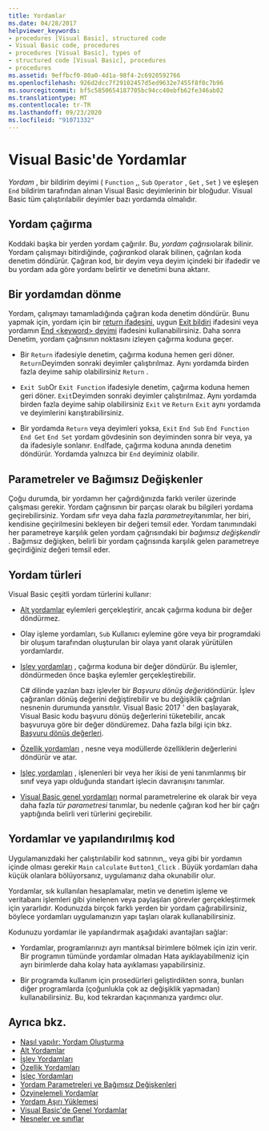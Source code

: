 ```yaml
---
title: Yordamlar
ms.date: 04/28/2017
helpviewer_keywords:
- procedures [Visual Basic], structured code
- Visual Basic code, procedures
- procedures [Visual Basic], types of
- structured code [Visual Basic], procedures
- procedures
ms.assetid: 9effbcf0-80a0-4d1a-98f4-2c6920592766
ms.openlocfilehash: 926d2dcc7f29102457d5ed9632e7455f8f0c7b96
ms.sourcegitcommit: bf5c5850654187705bc94cc40ebfb62fe346ab02
ms.translationtype: MT
ms.contentlocale: tr-TR
ms.lasthandoff: 09/23/2020
ms.locfileid: "91071332"
---
```

# <a name="procedures-in-visual-basic"></a>Visual Basic'de Yordamlar

*Yordam* , bir bildirim deyimi ( `Function` ,, `Sub` `Operator` , `Get` , `Set` ) ve eşleşen `End` bildirim tarafından alınan Visual Basic deyimlerinin bir bloğudur. Visual Basic tüm çalıştırılabilir deyimler bazı yordamda olmalıdır.  
  
## <a name="calling-a-procedure"></a>Yordam çağırma  

 Koddaki başka bir yerden yordam çağırılır. Bu, *yordam çağrısı*olarak bilinir. Yordam çalışmayı bitirdiğinde, *çağıran*kod olarak bilinen, çağrılan koda denetim döndürür. Çağıran kod, bir deyim veya deyim içindeki bir ifadedir ve bu yordam ada göre yordamı belirtir ve denetimi buna aktarır.  
  
## <a name="returning-from-a-procedure"></a>Bir yordamdan dönme  

 Yordam, çalışmayı tamamladığında çağıran koda denetim döndürür. Bunu yapmak için, yordam için bir [return ifadesini](../../../language-reference/statements/return-statement.md), uygun [Exit bildiri](../../../language-reference/statements/exit-statement.md) ifadesini veya yordamın [End \<keyword> deyimi](../../../language-reference/statements/end-keyword-statement.md) ifadesini kullanabilirsiniz. Daha sonra Denetim, yordam çağrısının noktasını izleyen çağırma koduna geçer.  
  
- Bir `Return` ifadesiyle denetim, çağırma koduna hemen geri döner. `Return`Deyimden sonraki deyimler çalıştırılmaz. Aynı yordamda birden fazla deyime sahip olabilirsiniz `Return` .  
  
- `Exit Sub`Or `Exit Function` ifadesiyle denetim, çağırma koduna hemen geri döner. `Exit`Deyimden sonraki deyimler çalıştırılmaz. Aynı yordamda birden fazla deyime sahip olabilirsiniz `Exit` ve `Return` `Exit` aynı yordamda ve deyimlerini karıştırabilirsiniz.  
  
- Bir yordamda `Return` veya deyimleri yoksa, `Exit` `End Sub` `End Function` `End Get` `End Set` yordam gövdesinin son deyiminden sonra bir veya, ya da ifadesiyle sonlanır. `End`İfade, çağırma koduna anında denetim döndürür. Yordamda yalnızca bir `End` deyiminiz olabilir.  
  
## <a name="parameters-and-arguments"></a>Parametreler ve Bağımsız Değişkenler  

 Çoğu durumda, bir yordamın her çağırdığınızda farklı veriler üzerinde çalışması gerekir. Yordam çağrısının bir parçası olarak bu bilgileri yordama geçirebilirsiniz. Yordam sıfır veya daha fazla *parametreyi*tanımlar, her biri, kendisine geçirilmesini bekleyen bir değeri temsil eder. Yordam tanımındaki her parametreye karşılık gelen yordam çağrısındaki bir *bağımsız değişkendir* . Bağımsız değişken, belirli bir yordam çağrısında karşılık gelen parametreye geçirdiğiniz değeri temsil eder.  
  
## <a name="types-of-procedures"></a>Yordam türleri  

 Visual Basic çeşitli yordam türlerini kullanır:  
  
- [Alt yordamlar](./sub-procedures.md) eylemleri gerçekleştirir, ancak çağırma koduna bir değer döndürmez.  
  
- Olay işleme yordamları, `Sub` Kullanıcı eylemine göre veya bir programdaki bir oluşum tarafından oluşturulan bir olaya yanıt olarak yürütülen yordamlardır.  
  
- [Işlev yordamları](./function-procedures.md) , çağırma koduna bir değer döndürür. Bu işlemler, döndürmeden önce başka eylemler gerçekleştirebilir.

    C# dilinde yazılan bazı işlevler bir *Başvuru dönüş değeri*döndürür. İşlev çağıranları dönüş değerini değiştirebilir ve bu değişiklik çağrılan nesnenin durumunda yansıtılır. Visual Basic 2017 ' den başlayarak, Visual Basic kodu başvuru dönüş değerlerini tüketebilir, ancak başvuruya göre bir değer döndüremez. Daha fazla bilgi için bkz. [Başvuru dönüş değerleri](ref-return-values.md).
  
- [Özellik yordamları](./property-procedures.md) , nesne veya modüllerde özelliklerin değerlerini döndürür ve atar.  
  
- [Işleç yordamları](./operator-procedures.md) , işlenenleri bir veya her ikisi de yeni tanımlanmış bir sınıf veya yapı olduğunda standart işlecin davranışını tanımlar.  
  
- [Visual Basic genel yordamları](../data-types/generic-procedures.md) normal parametrelerine ek olarak bir veya daha fazla *tür parametresi* tanımlar, bu nedenle çağıran kod her bir çağrı yaptığında belirli veri türlerini geçirebilir.  
  
## <a name="procedures-and-structured-code"></a>Yordamlar ve yapılandırılmış kod  

 Uygulamanızdaki her çalıştırılabilir kod satırının,, veya gibi bir yordamın içinde olması gerekir `Main` `calculate` `Button1_Click` . Büyük yordamları daha küçük olanlara bölüyorsanız, uygulamanız daha okunabilir olur.  
  
 Yordamlar, sık kullanılan hesaplamalar, metin ve denetim işleme ve veritabanı işlemleri gibi yinelenen veya paylaşılan görevler gerçekleştirmek için yararlıdır. Kodunuzda birçok farklı yerden bir yordam çağırabilirsiniz, böylece yordamları uygulamanızın yapı taşları olarak kullanabilirsiniz.  
  
 Kodunuzu yordamlar ile yapılandırmak aşağıdaki avantajları sağlar:  
  
- Yordamlar, programlarınızı ayrı mantıksal birimlere bölmek için izin verir. Bir programın tümünde yordamlar olmadan Hata ayıklayabilmeniz için ayrı birimlerde daha kolay hata ayıklaması yapabilirsiniz.  
  
- Bir programda kullanım için prosedürleri geliştirdikten sonra, bunları diğer programlarda (çoğunlukla çok az değişiklik yapmadan) kullanabilirsiniz. Bu, kod tekrardan kaçınmanıza yardımcı olur.  
  
## <a name="see-also"></a>Ayrıca bkz.

- [Nasıl yapılır: Yordam Oluşturma](./how-to-create-a-procedure.md)
- [Alt Yordamlar](./sub-procedures.md)
- [İşlev Yordamları](./function-procedures.md)
- [Özellik Yordamları](./property-procedures.md)
- [İşleç Yordamları](./operator-procedures.md)
- [Yordam Parametreleri ve Bağımsız Değişkenleri](./procedure-parameters-and-arguments.md)
- [Özyinelemeli Yordamlar](./recursive-procedures.md)
- [Yordam Aşırı Yüklemesi](./procedure-overloading.md)
- [Visual Basic'de Genel Yordamlar](../data-types/generic-procedures.md)
- [Nesneler ve sınıflar](../objects-and-classes/index.md)
